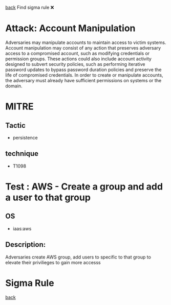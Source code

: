 
[back](../index.md)
Find sigma rule :x: 

# Attack: Account Manipulation 

Adversaries may manipulate accounts to maintain access to victim systems. Account manipulation may consist of any action that preserves adversary access to a compromised account, such as modifying credentials or permission groups. These actions could also include account activity designed to subvert security policies, such as performing iterative password updates to bypass password duration policies and preserve the life of compromised credentials. In order to create or manipulate accounts, the adversary must already have sufficient permissions on systems or the domain.

# MITRE
## Tactic
  - persistence


## technique
  - T1098


# Test : AWS - Create a group and add a user to that group
## OS
  - iaas:aws


## Description:
Adversaries create AWS group, add users to specific to that group to elevate their privilieges to gain more accesss


# Sigma Rule


[back](../index.md)
